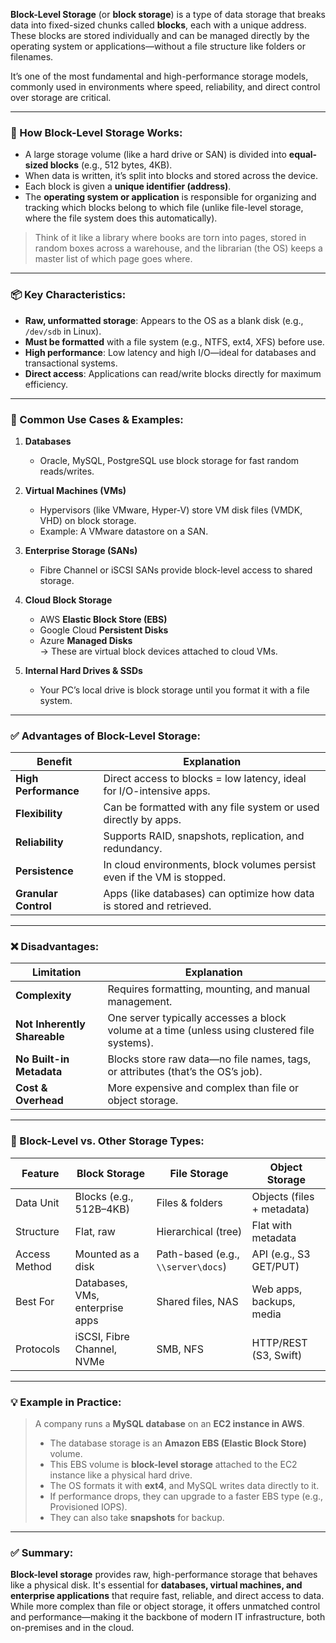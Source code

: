 **Block-Level Storage** (or **block storage**) is a type of data storage that breaks data into fixed-sized chunks called **blocks**, each with a unique address. These blocks are stored individually and can be managed directly by the operating system or applications—without a file structure like folders or filenames.

It’s one of the most fundamental and high-performance storage models, commonly used in environments where speed, reliability, and direct control over storage are critical.

---

### 🔧 How Block-Level Storage Works:

- A large storage volume (like a hard drive or SAN) is divided into **equal-sized blocks** (e.g., 512 bytes, 4KB).
- When data is written, it’s split into blocks and stored across the device.
- Each block is given a **unique identifier (address)**.
- The **operating system or application** is responsible for organizing and tracking which blocks belong to which file (unlike file-level storage, where the file system does this automatically).

> Think of it like a library where books are torn into pages, stored in random boxes across a warehouse, and the librarian (the OS) keeps a master list of which page goes where.

---

### 📦 Key Characteristics:

- **Raw, unformatted storage**: Appears to the OS as a blank disk (e.g., `/dev/sdb` in Linux).
- **Must be formatted** with a file system (e.g., NTFS, ext4, XFS) before use.
- **High performance**: Low latency and high I/O—ideal for databases and transactional systems.
- **Direct access**: Applications can read/write blocks directly for maximum efficiency.

---

### 🔗 Common Use Cases & Examples:

1. **Databases**

   - Oracle, MySQL, PostgreSQL use block storage for fast random reads/writes.

2. **Virtual Machines (VMs)**

   - Hypervisors (like VMware, Hyper-V) store VM disk files (VMDK, VHD) on block storage.
   - Example: A VMware datastore on a SAN.

3. **Enterprise Storage (SANs)**

   - Fibre Channel or iSCSI SANs provide block-level access to shared storage.

4. **Cloud Block Storage**

   - AWS **Elastic Block Store (EBS)**
   - Google Cloud **Persistent Disks**
   - Azure **Managed Disks**  
     → These are virtual block devices attached to cloud VMs.

5. **Internal Hard Drives & SSDs**
   - Your PC’s local drive is block storage until you format it with a file system.

---

### ✅ Advantages of Block-Level Storage:

| Benefit              | Explanation                                                             |
| -------------------- | ----------------------------------------------------------------------- |
| **High Performance** | Direct access to blocks = low latency, ideal for I/O-intensive apps.    |
| **Flexibility**      | Can be formatted with any file system or used directly by apps.         |
| **Reliability**      | Supports RAID, snapshots, replication, and redundancy.                  |
| **Persistence**      | In cloud environments, block volumes persist even if the VM is stopped. |
| **Granular Control** | Apps (like databases) can optimize how data is stored and retrieved.    |

---

### ❌ Disadvantages:

| Limitation                   | Explanation                                                                                   |
| ---------------------------- | --------------------------------------------------------------------------------------------- |
| **Complexity**               | Requires formatting, mounting, and manual management.                                         |
| **Not Inherently Shareable** | One server typically accesses a block volume at a time (unless using clustered file systems). |
| **No Built-in Metadata**     | Blocks store raw data—no file names, tags, or attributes (that’s the OS’s job).               |
| **Cost & Overhead**          | More expensive and complex than file or object storage.                                       |

---

### 🔄 Block-Level vs. Other Storage Types:

| Feature       | Block Storage                   | File Storage                       | Object Storage             |
| ------------- | ------------------------------- | ---------------------------------- | -------------------------- |
| Data Unit     | Blocks (e.g., 512B–4KB)         | Files & folders                    | Objects (files + metadata) |
| Structure     | Flat, raw                       | Hierarchical (tree)                | Flat with metadata         |
| Access Method | Mounted as a disk               | Path-based (e.g., `\\server\docs`) | API (e.g., S3 GET/PUT)     |
| Best For      | Databases, VMs, enterprise apps | Shared files, NAS                  | Web apps, backups, media   |
| Protocols     | iSCSI, Fibre Channel, NVMe      | SMB, NFS                           | HTTP/REST (S3, Swift)      |

---

### 💡 Example in Practice:

> A company runs a **MySQL database** on an **EC2 instance in AWS**.
>
> - The database storage is an **Amazon EBS (Elastic Block Store)** volume.
> - This EBS volume is **block-level storage** attached to the EC2 instance like a physical hard drive.
> - The OS formats it with **ext4**, and MySQL writes data directly to it.
> - If performance drops, they can upgrade to a faster EBS type (e.g., Provisioned IOPS).
> - They can also take **snapshots** for backup.

---

### ✅ Summary:

**Block-level storage** provides raw, high-performance storage that behaves like a physical disk. It's essential for **databases, virtual machines, and enterprise applications** that require fast, reliable, and direct access to data. While more complex than file or object storage, it offers unmatched control and performance—making it the backbone of modern IT infrastructure, both on-premises and in the cloud.
